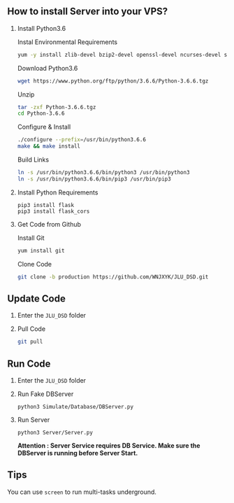 ## How to install Server into your VPS?

1. Install Python3.6

   Instal Environmental Requirements

   ```bash
   yum -y install zlib-devel bzip2-devel openssl-devel ncurses-devel sqlite-devel readline-devel tk-devel gdbm-devel db4-devel libpcap-devel xz-devel
   ```

   Download Python3.6 

   ```bash
   wget https://www.python.org/ftp/python/3.6.6/Python-3.6.6.tgz
   ```

   Unzip

   ```bash
   tar -zxf Python-3.6.6.tgz
   cd Python-3.6.6
   ```

   Configure & Install

   ```bash
   ./configure --prefix=/usr/bin/python3.6.6
   make && make install
   ```

   Build Links

   ```bash
   ln -s /usr/bin/python3.6.6/bin/python3 /usr/bin/python3
   ln -s /usr/bin/python3.6.6/bin/pip3 /usr/bin/pip3
   ```

2. Install Python Requirements

   ```
   pip3 install flask
   pip3 install flask_cors
   ```

3. Get Code from Github

   Install Git

   ```bash
   yum install git
   ```

   Clone Code

   ```bash
   git clone -b production https://github.com/WNJXYK/JLU_DSD.git
   ```

## Update Code

1. Enter the `JLU_DSD` folder

2. Pull Code

   ```bash
   git pull
   ```

## Run Code

1. Enter the `JLU_DSD` folder

2. Run Fake DBServer

   ```
   python3 Simulate/Database/DBServer.py
   ```

3. Run Server

   ```
   python3 Server/Server.py
   ```

   **Attention : Server Service requires DB Service. Make sure the DBServer is running before Server Start.**

## Tips

You can use `screen` to run multi-tasks underground.

